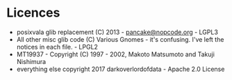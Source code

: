# Licences

* posixvala glib replacement (C) 2013 - pancake@nopcode.org - LGPL3
* All other misc glib code (C) Various Gnomes - it's confusing.  I've left the notices in each file. - LPGL2
* MT19937 - Copyright (C) 1997 - 2002, Makoto Matsumoto and Takuji Nishimura
* everything else copyright 2017 darkoverlordofdata - Apache 2.0 License
